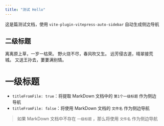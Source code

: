 ```yaml
---
title: "测试 Hello"
---
```

这是篇测试文档，使用 `vite-plugin-vitepress-auto-sidebar` 自动生成侧边导航

## 二级标题
离离原上草，一岁一枯荣。
野火烧不尽，春风吹又生。
远芳侵古道，晴翠接荒城。
又送王孙去，萋萋满别情。


# 一级标题

- `titleFromFile: true`：将提取 MarkDown 文档中的 `第1个一级标题` 作为侧边导航
- `titleFromFile: false`：将使用 MarkDown 文档的 `文件名` 作为侧边导航
> 如果 MarkDown 文档中不存在 `一级标题` ，那么将使用 `文件名` 作为侧边导航